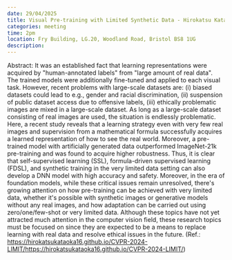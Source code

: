 ```yaml
---
date: 29/04/2025
title: Visual Pre-training with Limited Synthetic Data - Hirokatsu Kataoka, AIST and University of Oxford
categories: meeting
time: 2pm
location: Fry Building, LG.20, Woodland Road, Bristol BS8 1UG
description:
---
```

Abstract: It was an established fact that learning representations were acquired by "human-annotated labels" from "large amount of real data". The trained models were additionally fine-tuned and applied to each visual task. However, recent problems with large-scale datasets are: (i) biased datasets could lead to e.g., gender and racial discrimination, (ii) suspension of public dataset access due to offensive labels, (iii) ethically problematic images are mixed in a large-scale dataset. As long as a large-scale dataset consisting of real images are used, the situation is endlessly problematic. Here, a recent study reveals that a learning strategy even with very few real images and supervision from a mathematical formula successfully acquires a learned representation of how to see the real world. Moreover, a pre-trained model with artificially generated data outperformed ImageNet-21k pre-training and was found to acquire higher robustness. Thus, it is clear that self-supervised learning (SSL), formula-driven supervised learning (FDSL), and synthetic training in the very limited data setting can also develop a DNN model with high accuracy and safety. Moreover, in the era of foundation models, while these critical issues remain unresolved, there's growing attention on how pre-training can be achieved with very limited data, whether it's possible with synthetic images or generative models without any real images, and how adaptation can be carried out using zero/one/few-shot or very limited data. Although these topics have not yet attracted much attention in the computer vision field, these research topics must be focused on since they are expected to be a means to replace learning with real data and resolve ethical issues in the future. (Ref.: https://hirokatsukataoka16.github.io/CVPR-2024-LIMIT/<https://hirokatsukataoka16.github.io/CVPR-2024-LIMIT/>)